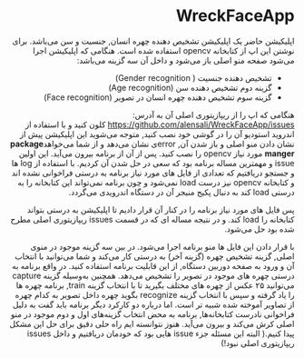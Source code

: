 <div dir="rtl">

# WreckFaceApp

اپلیکیشن حاضر یک اپلیکیشن تشخیص دهنده چهره انسان, جنسیت و سن می‌باشد. برای نوشتن این اپ از کتابخانه opencv استفاده شده است. هنگامی که اپلیکیشن اجرا می‌شود صفحه منو اصلی باز می‌شود و داخل آن سه گزینه می‌باشد:

- تشخیص دهنده جنسیت ( Gender recognition)
- گزینه دوم تشخیص دهنده سن (Age recognition)
- گزینه سوم تشخیص دهنده چهره انسان در تصویر (Face recognition)

هنگامی که اپ را از ریپازیتوری اصلی آن به آدرس: 
https://github.com/alensali/WreckFaceApp/issues 
کلون کنید و با استفاده از اندروید استودیو آن را در گوشی خود نصب کنید, متوجه می‌شوید این اپلیکیشن پیش از نشان دادن منو اصلی و باز شدن آن, errorی نشان می‌دهد و از شما می‌خواهد**package manger** مورد نیاز opencv را نصب کنید. پس از آن از برنامه بیرون می‌آید. این اولین issue و مهمترین مساله برنامه بود که سعی در حل شدن آن کردیم. با استفاده از log ها و جستجو دریافتیم که تعدادی از فایل های مورد نیاز برنامه به درستی فراخوانی نشده اند و کتابخانه opencv نیز درست load نمی‌شود و چون برنامه نمی‌تواند این کتابخانه را به درستی load کند به دنبال پکیج منیجر آن در دستگاه اندرویدی می‌گردد. 

پس فایل های مورد نیاز برنامه را در کنار آن قرار دادیم تا اپلیکیشن به درستی بتواند کتابخانه را load کند. و در نتیجه مساله ای که در قسمت issues ریپازیتوری اصلی مطرح شده بود حل می‌شود.

با قرار دادن این فایل ها منو برنامه اجرا می‌شود. در بین سه گزینه موجود در منوی اصلی, گزینه تشخیص چهره (گزینه آخر) به درستی کار می‌کند و شما می‌توانید با انتخاب آن و ورود به صفحه دوربین دستگاه, از این قابلیت برنامه استفاده کنید. در واقع برنامه به درستی چهره های موجود در تصویر را تشخیص می‌دهد.
همچنین به‌وسیله گزینه capture می‌توانید ۲۵ عکس از چهره های مختلف بگیرید تا با انتخاب گزینه train, برنامه چهره ها را یاد گرفته و سپس با انتخاب گزینه recognize بگوید چهره داخل تصویر به کدام چهره از تصاویر آموخته شده شبیه تر است.
اما درباره دو کارکرد دیگر برنامه باید گفت به دلیل فراخوانی نادرست کتابخانه‌ها, برنامه به محض انتخاب گزینه‌های اول و دوم موجود در منو اصلی کرش می‌کند و بیرون می‌آید. هنوز نتوانسته ایم راه حلی دقیق برای حل این مشکل پیدا کنیم.( البته این مسئله جزء issue هایی بود که خودمان دریافتیم و داخل issues ریپازیتوری اصلی نبود!)  

</div>